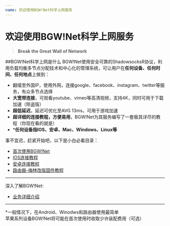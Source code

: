 ```yaml
---
name: 欢迎使用BGW!Net科学上网服务
---
```


# 欢迎使用BGW!Net科学上网服务
> **Break the Great Wall of Network**

##BGW!Net科学上网是什么
BGW!Net使用安全可靠的ShadowsocksR协议，利用负载均衡多节点分配技术和中心化的管理系统，可让用户在**任何设备、任何时间、任何地点**上做到：

 - 翻墙至外国IP，使用外网，连接google、facebook、instagram、twitter等服务，有众多节点选择
 - **大宽带连接**，可观看youtube、vimeo等高清视频，支持4K，同时可用于下载加速（除盗版）
 - **超低延迟**，延迟可优化至AVG 13ms，可用于游戏加速
 - **超详细的连接教程，方便易用**，BGW!Net为其服务编写了一套极其详尽的教程（你现在看的就是）
 - ***任何设备指IOS、安卓、Mac、Windows、Linux等**

事不宜迟，赶紧开始吧，以下是小白必看目录：

 - [首次使用BGW!Net][1]
 - [IOS连接教程][2]
 - [安卓连接教程][3]
 - [路由器-梅林改版固件教程][4]
 
----------
深入了解BGW!Net:

 - [业务详细介绍][5]


----------
*一般情况下，在Android、Winodws和路由器使用最简单  
苹果系列设备BGW!Net将可能在首次使用时收取少许装配费用（可选）

  

  [1]: https://support.frankjun.com/docs/startup/basic
  [2]: https://support.frankjun.com/docs/startup/ios
  [3]: https://support.frankjun.com/docs/startup/android
  [4]: https://support.frankjun.com/docs/startup/router
  [5]: https://support.frankjun.com/docs/intro/detail
